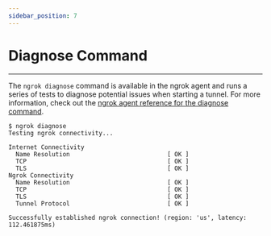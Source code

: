 ```yaml
---
sidebar_position: 7
---
```


# Diagnose Command

---

The `ngrok diagnose` command is available in the ngrok agent and runs a series of tests to diagnose potential issues when starting a tunnel. For more information, check out the [ngrok agent reference for the diagnose command](/secure-tunnels/ngrok-agent/reference/ngrok#ngrok-diagnose).

    $ ngrok diagnose
    Testing ngrok connectivity...

    Internet Connectivity
      Name Resolution                           [ OK ]
      TCP                                       [ OK ]
      TLS                                       [ OK ]
    Ngrok Connectivity
      Name Resolution                           [ OK ]
      TCP                                       [ OK ]
      TLS                                       [ OK ]
      Tunnel Protocol                           [ OK ]

    Successfully established ngrok connection! (region: 'us', latency: 112.461875ms)
